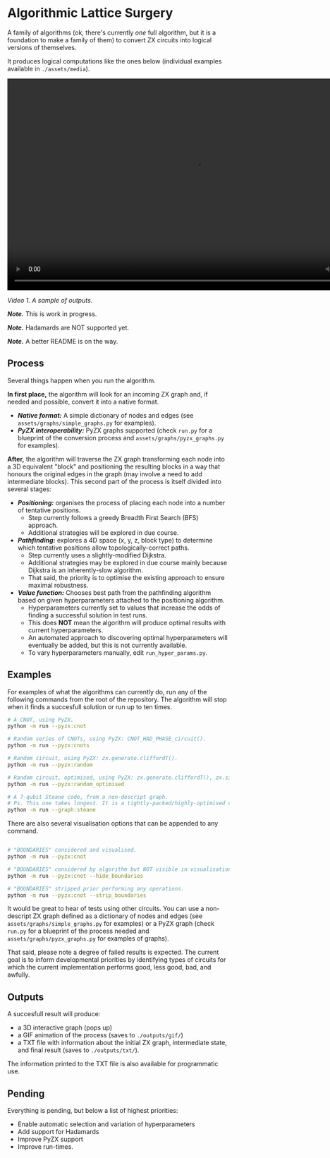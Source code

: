 # Algorithmic Lattice Surgery
A family of algorithms (ok, there's currently *one* full algorithm, but it is a foundation to make a family of them) to convert ZX circuits into logical versions of themselves.

It produces logical computations like the ones below (individual examples available in `./assets/media`). 

<video width="850" height="480" src="https://github.com/user-attachments/assets/624df80d-7ed6-42e6-9567-fc59798f70c8"></video>

*Video 1. A sample of outputs.*

***Note.*** This is work in progress.

***Note.*** Hadamards are NOT supported yet.

***Note.*** A better README is on the way.

## Process
Several things happen when you run the algorithm.

**In first place,** the algorithm will look for an incoming ZX graph and, if needed and possible, convert it into a native format.
- ***Native format:*** A simple dictionary of nodes and edges (see `assets/graphs/simple_graphs.py` for examples).
- ***PyZX interoperability:*** PyZX graphs supported (check `run.py` for a blueprint of the conversion process and `assets/graphs/pyzx_graphs.py` for examples).

**After,** the algorithm will traverse the ZX graph transforming each node into a 3D equivalent "block" and positioning the resulting blocks in a way that honours the original edges in the graph (may involve a need to add intermediate blocks). This second part of the process is itself divided into several stages:
- ***Positioning:*** organises the process of placing each node into a number of tentative positions.
  - Step currently follows a greedy Breadth First Search (BFS) approach.
  - Additional strategies will be explored in due course. 
- ***Pathfinding:*** explores a 4D space (x, y, z, block type) to determine which tentative positions allow topologically-correct paths.
  - Step currently uses a slightly-modified Dijkstra.
  - Additional strategies may be explored in due course mainly because Dijkstra is an inherently-slow algorithm.
  - That said, the priority is to optimise the existing approach to ensure maximal robustness.
- ***Value function:*** Chooses best path from the pathfinding algorithm based on given hyperparameters attached to the positioning algorithm.
  - Hyperparameters currently set to values that increase the odds of finding a successful solution in test runs. 
  - This does **NOT** mean the algorithm will produce optimal results with current hyperparameters.
  - An automated approach to discovering optimal hyperparameters will eventually be added, but this is not currently available.
  - To vary hyperparameters manually, edit `run_hyper_params.py`.

## Examples
For examples of what the algorithms can currently do, run any of the following commands from the root of the repository. The algorithm will stop when it finds a succesfull solution or run up to ten times.

``` bash
# A CNOT, using PyZX.
python -m run --pyzx:cnot

# Random series of CNOTs, using PyZX: CNOT_HAD_PHASE_circuit().
python -m run --pyzx:cnots

# Random circuit, using PyZX: zx.generate.cliffordT().
python -m run --pyzx:random

# Random circuit, optimised, using PyZX: zx.generate.cliffordT(), zx.simplify.phase_free_simp().
python -m run --pyzx:random_optimised

# A 7-qubit Steane code, from a non-descript graph. 
# Ps. This one takes longest. It is a tightly-packed/highly-optimised circuit, so a few rounds are often needed to find a successful solution.
python -m run --graph:steane

```

There are also several visualisation options that can be appended to any command.

``` bash

# "BOUNDARIES" considered and visualised.
python -m run --pyzx:cnot

# "BOUNDARIES" considered by algorithm but NOT visible in visualisations.
python -m run --pyzx:cnot --hide_boundaries

# "BOUNDARIES" stripped prior performing any operations.
python -m run --pyzx:cnot --strip_boundaries

```


It would be great to hear of tests using other circuits. You can use a non-descript ZX graph defined as a dictionary of nodes and edges (see `assets/graphs/simple_graphs.py` for examples) or a PyZX graph (check `run.py` for a blueprint of the process needed and `assets/graphs/pyzx_graphs.py` for examples of graphs).

That said, please note a degree of failed results is expected. The current goal is to inform developmental priorities by identifying types of circuits for which the current implementation performs good, less good, bad, and awfully.

## Outputs
A succesfull result will produce:
- a 3D interactive graph (pops up)
- a GIF animation of the process (saves to `./outputs/gif/`)
- a TXT file with information about the initial ZX graph, intermediate state, and final result (saves to `./outputs/txt/`).

The information printed to the TXT file is also available for programmatic use.

## Pending
Everything is pending, but below a list of highest priorities:
- Enable automatic selection and variation of hyperparameters
- Add support for Hadamards
- Improve PyZX support
- Improve run-times.
